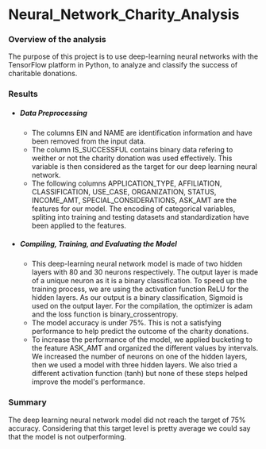 # Neural_Network_Charity_Analysis

### Overview of the analysis
The purpose of this project is to use deep-learning neural networks with the TensorFlow platform in Python, to analyze and classify the success of charitable donations.

### Results

 * ##### Data Preprocessing
     
   - The columns EIN and NAME are identification information and have been removed from the input data.
   - The column IS_SUCCESSFUL contains binary data refering to weither or not the charity donation was used effectively. This variable is then considered as the target for our          deep learning neural network.
   - The following columns APPLICATION_TYPE, AFFILIATION, CLASSIFICATION, USE_CASE, ORGANIZATION, STATUS, INCOME_AMT, SPECIAL_CONSIDERATIONS, ASK_AMT are the features for our          model. The encoding of categorical variables, spliting into training and testing datasets and standardization have been applied to the features.
          
  
  * ##### Compiling, Training, and Evaluating the Model
          
       * This deep-learning neural network model is made of two hidden layers with 80 and 30 neurons respectively. The output layer is made of a unique neuron as it is a                    binary classification. To speed up the training process, we are using the activation function ReLU for the hidden layers. As our output is a binary classification,                Sigmoid is used on the output layer. For the compilation, the optimizer is adam and the loss function is binary_crossentropy.
       * The model accuracy is under 75%. This is not a satisfying performance to help predict the outcome of the charity donations.
       * To increase the performance of the model, we applied bucketing to the feature ASK_AMT and organized the different values by intervals. We increased the number of                  neurons on one of the hidden layers, then we used a model with three hidden layers. We also tried a different activation function (tanh) but none of these steps                    helped improve the model's performance.

### Summary
The deep learning neural network model did not reach the target of 75% accuracy. Considering that this target level is pretty average we could say that the model is not outperforming.
